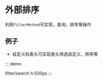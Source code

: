 # 外部排序

利用`filterMethod`可实现，查询，排序等操作

## 例子

- 自定义标表头可实现表头筛选自定义、排序等


::: demo 

filter/search
h:500px
:::

